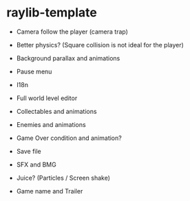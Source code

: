 # raylib-template

- Camera follow the player (camera trap)
- Better physics? (Square collision is not ideal for the player)
- Background parallax and animations
- Pause menu
- I18n

- Full world level editor
- Collectables and animations
- Enemies and animations
- Game Over condition and animation?
- Save file
- SFX and BMG
- Juice? (Particles / Screen shake)
- Game name and Trailer
